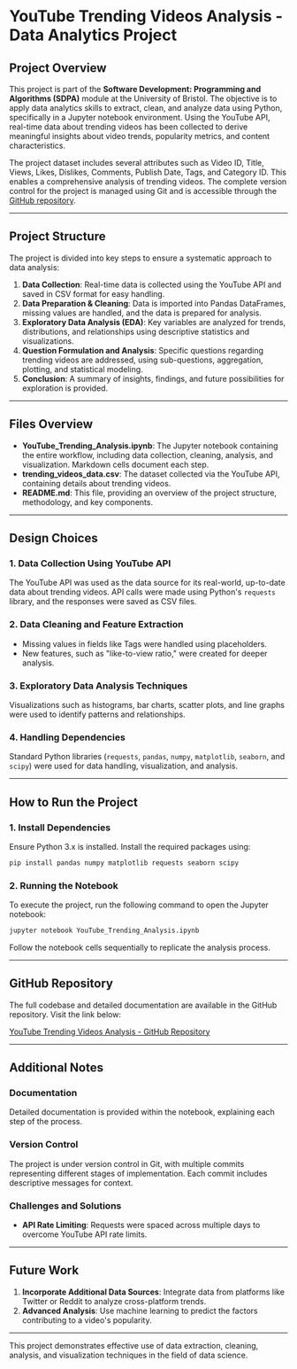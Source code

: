 # YouTube Trending Videos Analysis - Data Analytics Project

## Project Overview
This project is part of the **Software Development: Programming and Algorithms (SDPA)** module at the University of Bristol. The objective is to apply data analytics skills to extract, clean, and analyze data using Python, specifically in a Jupyter notebook environment. Using the YouTube API, real-time data about trending videos has been collected to derive meaningful insights about video trends, popularity metrics, and content characteristics.

The project dataset includes several attributes such as Video ID, Title, Views, Likes, Dislikes, Comments, Publish Date, Tags, and Category ID. This enables a comprehensive analysis of trending videos. The complete version control for the project is managed using Git and is accessible through the [GitHub repository](https://github.com/mrrahulray/YouTube-Trending-Analysis.git).

---

## Project Structure
The project is divided into key steps to ensure a systematic approach to data analysis:

1. **Data Collection**: Real-time data is collected using the YouTube API and saved in CSV format for easy handling.
2. **Data Preparation & Cleaning**: Data is imported into Pandas DataFrames, missing values are handled, and the data is prepared for analysis.
3. **Exploratory Data Analysis (EDA)**: Key variables are analyzed for trends, distributions, and relationships using descriptive statistics and visualizations.
4. **Question Formulation and Analysis**: Specific questions regarding trending videos are addressed, using sub-questions, aggregation, plotting, and statistical modeling.
5. **Conclusion**: A summary of insights, findings, and future possibilities for exploration is provided.

---

## Files Overview
- **YouTube_Trending_Analysis.ipynb**: The Jupyter notebook containing the entire workflow, including data collection, cleaning, analysis, and visualization. Markdown cells document each step.
- **trending_videos_data.csv**: The dataset collected via the YouTube API, containing details about trending videos.
- **README.md**: This file, providing an overview of the project structure, methodology, and key components.

---

## Design Choices
### 1. Data Collection Using YouTube API
The YouTube API was used as the data source for its real-world, up-to-date data about trending videos. API calls were made using Python's `requests` library, and the responses were saved as CSV files.

### 2. Data Cleaning and Feature Extraction
- Missing values in fields like Tags were handled using placeholders.
- New features, such as "like-to-view ratio," were created for deeper analysis.

### 3. Exploratory Data Analysis Techniques
Visualizations such as histograms, bar charts, scatter plots, and line graphs were used to identify patterns and relationships.

### 4. Handling Dependencies
Standard Python libraries (`requests`, `pandas`, `numpy`, `matplotlib`, `seaborn`, and `scipy`) were used for data handling, visualization, and analysis.

---

## How to Run the Project

### 1. Install Dependencies
Ensure Python 3.x is installed. Install the required packages using:
```sh
pip install pandas numpy matplotlib requests seaborn scipy
```

### 2. Running the Notebook
To execute the project, run the following command to open the Jupyter notebook:
```sh
jupyter notebook YouTube_Trending_Analysis.ipynb
```
Follow the notebook cells sequentially to replicate the analysis process.

---

## GitHub Repository
The full codebase and detailed documentation are available in the GitHub repository. Visit the link below:

[YouTube Trending Videos Analysis - GitHub Repository](https://github.com/mrrahulray/YouTube-Trending-Analysis.git)

---

## Additional Notes
### Documentation
Detailed documentation is provided within the notebook, explaining each step of the process.

### Version Control
The project is under version control in Git, with multiple commits representing different stages of implementation. Each commit includes descriptive messages for context.

### Challenges and Solutions
- **API Rate Limiting**: Requests were spaced across multiple days to overcome YouTube API rate limits.

---

## Future Work
1. **Incorporate Additional Data Sources**: Integrate data from platforms like Twitter or Reddit to analyze cross-platform trends.
2. **Advanced Analysis**: Use machine learning to predict the factors contributing to a video's popularity.

---

This project demonstrates effective use of data extraction, cleaning, analysis, and visualization techniques in the field of data science.

